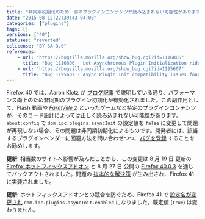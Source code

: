 ```yaml
---
title: "非同期初期化のため一部のプラグインコンテンツが読み込まれない可能性があります"
date: "2015-08-12T22:39:43-04:00"
categories: ["plugins"]
tags: []
versions: ["40"]
statuses: "reverted"
cclicense: "BY-SA 3.0"
references:
    - url: "https://bugzilla.mozilla.org/show_bug.cgi?id=1116806"
      title: "Bug 1116806 - Let Asynchronous Plugin Initialization ride the train"
    - url: "https://bugzilla.mozilla.org/show_bug.cgi?id=1195607"
      title: "Bug 1195607 - Async Plugin Init compatibility issues found on release channel"
---
```

Firefox 40 では、Aaron Klotz が [ブログ記事](http://dblohm7.ca/blog/2014/06/17/asynchronous-plugin-initialization-an-introduction/) で説明している通り、パフォーマンス向上のため非同期のプラグイン初期化が有効化されました。この副作用として、Flash 動画や [*FarmVille 2*](https://bugzilla.mozilla.org/show_bug.cgi?id=1194958) といったゲームなど特定のプラグインコンテンツが、そのコード設計によっては正しく読み込まれない可能性があります。`about:config` で `dom.ipc.plugins.asyncInit` の設定値を `false` に変更して問題が再現しない場合、その問題は非同期初期化によるものです。開発者には、該当するプラグインベンダーに回避方法を問い合わせつつ、[バグを登録](https://bugzilla.mozilla.org/enter_bug.cgi?product=Core&component=Plug-ins&blocked=1195607) することをお勧めします。

**更新**: 相当数のサイトへ影響が及んだことから、この変更は <time datetime="2015-08-19">8 月 19 日</time> 更新の  [Firefox ホットフィックスアドオン](https://bugzilla.mozilla.org/show_bug.cgi?id=1196000) と <time datetime="2015-08-27">8 月 27 日</time> 公開の [Firefox 40.0.3](https://bugzilla.mozilla.org/show_bug.cgi?id=1198590) を通じてバックアウトされました。問題の [抜本的な解決策](https://bugzilla.mozilla.org/show_bug.cgi?id=1194600) が生み出され、Firefox 41 に実装されました。

**更新**: ホットフィックスアドオンとの競合を防ぐため、Firefox 41 で [設定名が変更され](https://bugzilla.mozilla.org/show_bug.cgi?id=1200698) `dom.ipc.plugins.asyncInit.enabled` になりました。既定値 (`true`) は変わりません。
